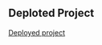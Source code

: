 
## Deploted Project
[Deployed project](https://6301479944ba2e0a52d4fd1d--jazzy-centaur-f3dfb3.netlify.app/)
